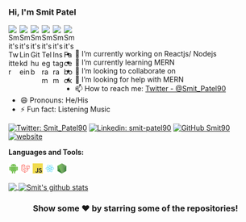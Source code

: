 ### Hi, I'm Smit Patel


<a href="https://twitter.com/Smit_Patel90">
  <img align="left" alt="Smit's Twitter" width="22px" src="https://cdn.jsdelivr.net/npm/simple-icons@v3/icons/twitter.svg" />
</a>
<a href="https://linkedin.com/in/smit-patel90">
  <img align="left" alt="Smit's Linkdein" width="22px" src="https://cdn.jsdelivr.net/npm/simple-icons@v3/icons/linkedin.svg" />
</a>
<a href="https://github.com/Smit90">
  <img align="left" alt="Smit's Github" width="22px" src="https://cdn.jsdelivr.net/npm/simple-icons@v3/icons/github.svg" />
</a>
<a href="https://t.me/smitinfo">
  <img align="left" alt="Smit's Telegram" width="22px" src="https://cdn.jsdelivr.net/npm/simple-icons@v3/icons/telegram.svg" />
</a>
<a href="https://www.instagram.com/_smit.rocks">
  <img align="left" alt="Smit's Instagram" width="22px" src="https://cdn.jsdelivr.net/npm/simple-icons@v3/icons/instagram.svg" />
</a>
<a href="https://www.facebook.com/smitinfo00">
  <img align="left" alt="Smit's Facebook" width="22px" src="https://cdn.jsdelivr.net/npm/simple-icons@v3/icons/facebook.svg" />
</a>

<br>
<br>


- 🔭 I’m currently working on Reactjs/ Nodejs
- 🌱 I’m currently learning MERN
- 👯 I’m looking to collaborate on 
- 🤔 I’m looking for help with MERN
- 📫 How to reach me: [Twitter - @Smit_Patel90](https://twitter.com/Smit_Patel90)
- 😄 Pronouns: He/His
- ⚡ Fun fact: Listening Music


[![Twitter: Smit_Patel90](https://img.shields.io/twitter/follow/Smit_Patel90?style=social)](https://twitter.com/Smit_Patel90)
[![Linkedin: smit-patel90](https://img.shields.io/badge/-SmitPatel-blue?style=flat-square&logo=Linkedin&logoColor=white&link=https://www.linkedin.com/in/smit-patel90/)](https://www.linkedin.com/in/smit-patel90/)
[![GitHub Smit90](https://img.shields.io/github/followers/Smit90?label=follow&style=social)](https://github.com/Smit90)
[![website](https://img.shields.io/badge/PortfolioWebsite-SmitPatel-2648ff?style=flat-square&logo=google-chrome)](https://smitpatel-portfolio.herokuapp.com/)


**Languages and Tools:**  

<code><img height="20" src="https://raw.githubusercontent.com/github/explore/80688e429a7d4ef2fca1e82350fe8e3517d3494d/topics/android/android.png"></code>
<code><img height="20" src="https://raw.githubusercontent.com/github/explore/80688e429a7d4ef2fca1e82350fe8e3517d3494d/topics/laravel/laravel.png"></code>
<code><img height="20" src="https://raw.githubusercontent.com/github/explore/80688e429a7d4ef2fca1e82350fe8e3517d3494d/topics/javascript/javascript.png"></code>
<code><img height="20" src="https://raw.githubusercontent.com/github/explore/80688e429a7d4ef2fca1e82350fe8e3517d3494d/topics/react/react.png"></code>
<code><img height="20" src="https://raw.githubusercontent.com/github/explore/80688e429a7d4ef2fca1e82350fe8e3517d3494d/topics/nodejs/nodejs.png"></code>


<a href="https://github.com/Smit90">
  <img align="center" src="https://github-readme-stats.vercel.app/api/top-langs/?username=Smit90&theme=light&hide_langs_below=1" />
</a>
<a href="https://github.com/Smit90">
 <img align="center" src="https://github-readme-stats.vercel.app/api?username=Smit90&show_icons=true&theme=light&line_height=27" alt="Smit's github stats"/>
</a>

<div align="center">

### Show some ❤️ by starring some of the repositories!

</div>

